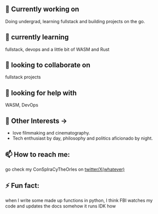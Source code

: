 




## 🔭 Currently working on 
Doing undergrad, learning fullstack and building projects on the go.
## 🌱 currently learning 
fullstack, devops and a little bit of WASM and Rust
## 👯 looking to collaborate on 
fullstack projects
## 🤔 looking for help with 
WASM, DevOps
## 💬 Other Interests ->
- love filmmaking and cinematography.
- Tech enthusiast by day, philosophy and politics aficionado by night.
## 📫 How to reach me:
go check my ConSpIraCyTheOrIes on [twitter/X(whatever)](https://twitter.com/Rust56241103)
## ⚡ Fun fact: 
when I write some made up functions in python, I think FBI watches my code and updates the docs
somehow it runs IDK how  <img src = "https://em-content.zobj.net/thumbs/160/whatsapp/273/penguin_1f427.png" width = 15, height = 15>

